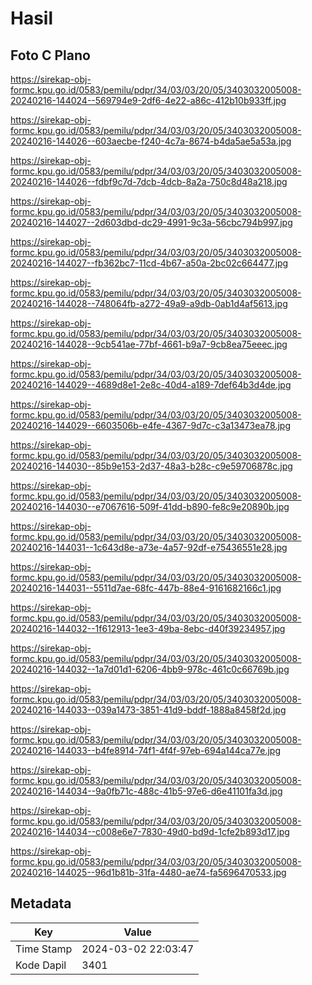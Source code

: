 # Hasil

## Foto C Plano

https://sirekap-obj-formc.kpu.go.id/0583/pemilu/pdpr/34/03/03/20/05/3403032005008-20240216-144024--569794e9-2df6-4e22-a86c-412b10b933ff.jpg

https://sirekap-obj-formc.kpu.go.id/0583/pemilu/pdpr/34/03/03/20/05/3403032005008-20240216-144026--603aecbe-f240-4c7a-8674-b4da5ae5a53a.jpg

https://sirekap-obj-formc.kpu.go.id/0583/pemilu/pdpr/34/03/03/20/05/3403032005008-20240216-144026--fdbf9c7d-7dcb-4dcb-8a2a-750c8d48a218.jpg

https://sirekap-obj-formc.kpu.go.id/0583/pemilu/pdpr/34/03/03/20/05/3403032005008-20240216-144027--2d603dbd-dc29-4991-9c3a-56cbc794b997.jpg

https://sirekap-obj-formc.kpu.go.id/0583/pemilu/pdpr/34/03/03/20/05/3403032005008-20240216-144027--fb362bc7-11cd-4b67-a50a-2bc02c664477.jpg

https://sirekap-obj-formc.kpu.go.id/0583/pemilu/pdpr/34/03/03/20/05/3403032005008-20240216-144028--748064fb-a272-49a9-a9db-0ab1d4af5613.jpg

https://sirekap-obj-formc.kpu.go.id/0583/pemilu/pdpr/34/03/03/20/05/3403032005008-20240216-144028--9cb541ae-77bf-4661-b9a7-9cb8ea75eeec.jpg

https://sirekap-obj-formc.kpu.go.id/0583/pemilu/pdpr/34/03/03/20/05/3403032005008-20240216-144029--4689d8e1-2e8c-40d4-a189-7def64b3d4de.jpg

https://sirekap-obj-formc.kpu.go.id/0583/pemilu/pdpr/34/03/03/20/05/3403032005008-20240216-144029--6603506b-e4fe-4367-9d7c-c3a13473ea78.jpg

https://sirekap-obj-formc.kpu.go.id/0583/pemilu/pdpr/34/03/03/20/05/3403032005008-20240216-144030--85b9e153-2d37-48a3-b28c-c9e59706878c.jpg

https://sirekap-obj-formc.kpu.go.id/0583/pemilu/pdpr/34/03/03/20/05/3403032005008-20240216-144030--e7067616-509f-41dd-b890-fe8c9e20890b.jpg

https://sirekap-obj-formc.kpu.go.id/0583/pemilu/pdpr/34/03/03/20/05/3403032005008-20240216-144031--1c643d8e-a73e-4a57-92df-e75436551e28.jpg

https://sirekap-obj-formc.kpu.go.id/0583/pemilu/pdpr/34/03/03/20/05/3403032005008-20240216-144031--5511d7ae-68fc-447b-88e4-9161682166c1.jpg

https://sirekap-obj-formc.kpu.go.id/0583/pemilu/pdpr/34/03/03/20/05/3403032005008-20240216-144032--1f612913-1ee3-49ba-8ebc-d40f39234957.jpg

https://sirekap-obj-formc.kpu.go.id/0583/pemilu/pdpr/34/03/03/20/05/3403032005008-20240216-144032--1a7d01d1-6206-4bb9-978c-461c0c66769b.jpg

https://sirekap-obj-formc.kpu.go.id/0583/pemilu/pdpr/34/03/03/20/05/3403032005008-20240216-144033--039a1473-3851-41d9-bddf-1888a8458f2d.jpg

https://sirekap-obj-formc.kpu.go.id/0583/pemilu/pdpr/34/03/03/20/05/3403032005008-20240216-144033--b4fe8914-74f1-4f4f-97eb-694a144ca77e.jpg

https://sirekap-obj-formc.kpu.go.id/0583/pemilu/pdpr/34/03/03/20/05/3403032005008-20240216-144034--9a0fb71c-488c-41b5-97e6-d6e41101fa3d.jpg

https://sirekap-obj-formc.kpu.go.id/0583/pemilu/pdpr/34/03/03/20/05/3403032005008-20240216-144034--c008e6e7-7830-49d0-bd9d-1cfe2b893d17.jpg

https://sirekap-obj-formc.kpu.go.id/0583/pemilu/pdpr/34/03/03/20/05/3403032005008-20240216-144025--96d1b81b-31fa-4480-ae74-fa5696470533.jpg


## Metadata

| Key        | Value               |
| ---------- | ------------------- |
| Time Stamp | 2024-03-02 22:03:47 |
| Kode Dapil | 3401                |



